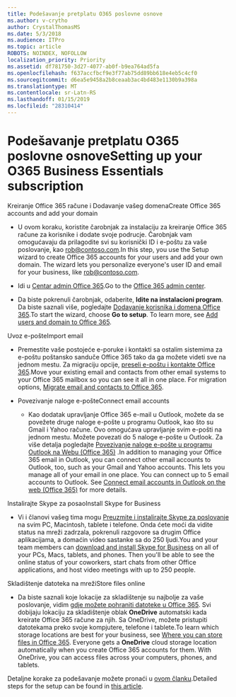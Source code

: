 ```yaml
---
title: Podešavanje pretplatu O365 poslovne osnove
ms.author: v-crytho
author: CrystalThomasMS
ms.date: 5/3/2018
ms.audience: ITPro
ms.topic: article
ROBOTS: NOINDEX, NOFOLLOW
localization_priority: Priority
ms.assetid: df781750-3d27-4077-ab0f-b9ea764ad5fa
ms.openlocfilehash: f637accfbcf9e3f77ab75dd89bb618e4eb5c4cf0
ms.sourcegitcommit: d6ea5e9458a2b8ceaab3ac4bd483e1130b9a398a
ms.translationtype: MT
ms.contentlocale: sr-Latn-RS
ms.lasthandoff: 01/15/2019
ms.locfileid: "28310414"
---
```

# <a name="setting-up-your-o365-business-essentials-subscription"></a><span data-ttu-id="8e5a7-102">Podešavanje pretplatu O365 poslovne osnove</span><span class="sxs-lookup"><span data-stu-id="8e5a7-102">Setting up your O365 Business Essentials subscription</span></span>

<span data-ttu-id="8e5a7-103">Kreiranje Office 365 račune i Dodavanje vašeg domena</span><span class="sxs-lookup"><span data-stu-id="8e5a7-103">Create Office 365 accounts and add your domain</span></span>
  
- <span data-ttu-id="8e5a7-p101">U ovom koraku, koristite čarobnjak za instalaciju za kreiranje Office 365 račune za korisnike i dodate svoje podrucje. Čarobnjak vam omogućavaju da prilagodite svi su korisnički ID i e-poštu za vaše poslovanje, kao [rob@contoso.com](mailto:rob@contoso.com).</span><span class="sxs-lookup"><span data-stu-id="8e5a7-p101">In this step, you use the Setup wizard to create Office 365 accounts for your users and add your own domain. The wizard lets you personalize everyone's user ID and email for your business, like [rob@contoso.com](mailto:rob@contoso.com).</span></span>
    
- <span data-ttu-id="8e5a7-106">Idi u [Centar admin Office 365](https://login.partner.microsoftonline.cn/).</span><span class="sxs-lookup"><span data-stu-id="8e5a7-106">Go to the [Office 365 admin center](https://login.partner.microsoftonline.cn/).</span></span>
    
- <span data-ttu-id="8e5a7-p102">Da biste pokrenuli čarobnjak, odaberite, **Idite na instalacioni program**. Da biste saznali više, pogledajte [Dodavanje korisnika i domena Office 365](https://support.office.com/en-US/Article/Add-users-and-domain-to-Office-365-6383f56d-3d09-4dcb-9b41-b5f5a5efd611).</span><span class="sxs-lookup"><span data-stu-id="8e5a7-p102">To start the wizard, choose **Go to setup**. To learn more, see [Add users and domain to Office 365](https://support.office.com/en-US/Article/Add-users-and-domain-to-Office-365-6383f56d-3d09-4dcb-9b41-b5f5a5efd611).</span></span>
    
<span data-ttu-id="8e5a7-109">Uvoz e-pošte</span><span class="sxs-lookup"><span data-stu-id="8e5a7-109">Import email</span></span>
  
- <span data-ttu-id="8e5a7-p103">Premestite vaše postojeće e-poruke i kontakti sa ostalim sistemima za e-poštu poštansko sanduče Office 365 tako da ga možete videti sve na jednom mestu. Za migraciju opcije, [preseli e-poštu i kontakte Office 365](https://support.office.com/en-US/Article/Migrate-email-and-contacts-to-Office-365-a3e3bddb-582e-4133-8670-e61b9f58627e).</span><span class="sxs-lookup"><span data-stu-id="8e5a7-p103">Move your existing email and contacts from other email systems to your Office 365 mailbox so you can see it all in one place. For migration options, [Migrate email and contacts to Office 365](https://support.office.com/en-US/Article/Migrate-email-and-contacts-to-Office-365-a3e3bddb-582e-4133-8670-e61b9f58627e).</span></span>
    
- <span data-ttu-id="8e5a7-112">Povezivanje naloge e-pošte</span><span class="sxs-lookup"><span data-stu-id="8e5a7-112">Connect email accounts</span></span>
    
  - <span data-ttu-id="8e5a7-p104">Kao dodatak upravljanje Office 365 e-mail u Outlook, možete da se povežete druge naloge e-pošte u programu Outlook, kao što su Gmail i Yahoo račune. Ovo omogućava upravljanje svim e-pošti na jednom mestu. Možete povezati do 5 naloge e-pošte u Outlook. Za više detalja pogledajte [Povezivanje naloge e-pošte u programu Outlook na Webu (Office 365)](https://support.office.com/en-US/Article/Connect-email-accounts-in-Outlook-on-the-web-Office-365-d7012ff0-924f-4f78-8aca-c3912d886c4d) .</span><span class="sxs-lookup"><span data-stu-id="8e5a7-p104">In addition to managing your Office 365 email in Outlook, you can connect other email accounts to Outlook, too, such as your Gmail and Yahoo accounts. This lets you manage all of your email in one place. You can connect up to 5 email accounts to Outlook. See [Connect email accounts in Outlook on the web (Office 365)](https://support.office.com/en-US/Article/Connect-email-accounts-in-Outlook-on-the-web-Office-365-d7012ff0-924f-4f78-8aca-c3912d886c4d) for more details.</span></span> 
    
<span data-ttu-id="8e5a7-117">Instalirajte Skype za posao</span><span class="sxs-lookup"><span data-stu-id="8e5a7-117">Install Skype for Business</span></span>
  
- <span data-ttu-id="8e5a7-p105">Vi i članovi vašeg tima mogu [Preuzmite i instalirajte Skype za poslovanje](https://support.office.com/en-US/Article/download-and-install-Skype-for-Business-8a0d4da8-9d58-44f9-9759-5c8f340cb3fb) na svim PC, Macintosh, tablete i telefone. Onda ćete moći da vidite status na mreži zadrzala, pokrenuli razgovore sa drugim Office aplikacijama, a domaćin video sastanke sa do 250 ljudi.</span><span class="sxs-lookup"><span data-stu-id="8e5a7-p105">You and your team members can [download and install Skype for Business](https://support.office.com/en-US/Article/download-and-install-Skype-for-Business-8a0d4da8-9d58-44f9-9759-5c8f340cb3fb) on all of your PCs, Macs, tablets, and phones. Then you'll be able to see the online status of your coworkers, start chats from other Office applications, and host video meetings with up to 250 people.</span></span> 
    
<span data-ttu-id="8e5a7-120">Skladištenje datoteka na mreži</span><span class="sxs-lookup"><span data-stu-id="8e5a7-120">Store files online</span></span>
  
- <span data-ttu-id="8e5a7-p106">Da biste saznali koje lokacije za skladištenje su najbolje za vaše poslovanje, vidim [gdje možete pohraniti datoteke u Office 365](https://support.office.com/article/c7c20284-bc94-47f4-9728-d28e9daf0790.aspx). Svi dobijaju lokaciju za skladištenje oblak **OneDrive** automatski kada kreirate Office 365 račune za njih. Sa OneDrive, možete pristupiti datotekama preko svoje kompjutere, telefone i tablete.</span><span class="sxs-lookup"><span data-stu-id="8e5a7-p106">To learn which storage locations are best for your business, see [Where you can store files in Office 365](https://support.office.com/article/c7c20284-bc94-47f4-9728-d28e9daf0790.aspx). Everyone gets a **OneDrive** cloud storage location automatically when you create Office 365 accounts for them. With OneDrive, you can access files across your computers, phones, and tablets.</span></span> 
    
<span data-ttu-id="8e5a7-124">Detaljne korake za podešavanje možete pronaći u [ovom članku](https://support.office.com/en-US/Article/set-up-Office-365-for-business-6a3a29a0-e616-4713-99d1-15eda62d04fa#ID0EAAAABAAA=Business_Essentials).</span><span class="sxs-lookup"><span data-stu-id="8e5a7-124">Detailed steps for the setup can be found in [this article](https://support.office.com/en-US/Article/set-up-Office-365-for-business-6a3a29a0-e616-4713-99d1-15eda62d04fa#ID0EAAAABAAA=Business_Essentials).</span></span>
  

